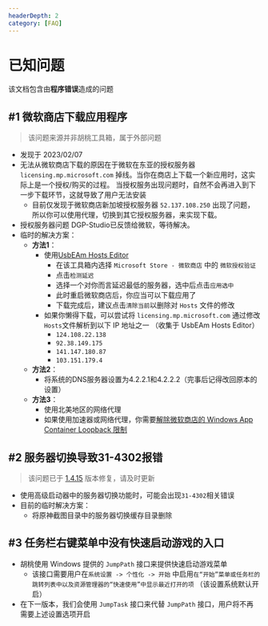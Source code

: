```yaml
---
headerDepth: 2
category: [FAQ]
---
```

# 已知问题
该文档包含由**程序错误**造成的问题

## #1 微软商店下载应用程序
> 该问题来源并非胡桃工具箱，属于外部问题

- 发现于 2023/02/07 
- 无法从微软商店下载的原因在于微软在东亚的授权服务器 `licensing.mp.microsoft.com` 掉线。当你在商店上下载一个新应用时，这实际上是一个授权/购买的过程。
当授权服务出现问题时，自然不会再进入到下一步下载环节，这就导致了用户无法安装
  - 目前仅发现于微软商店新加坡授权服务器 `52.137.108.250` 出现了问题，所以你可以使用代理，切换到其它授权服务器，来实现下载。
- 授权服务器问题 DGP-Studio已反馈给微软，等待解决。
- 临时的解决方案：
  - **方法1**：
    - 使用[UsbEAm Hosts Editor](https://www.dogfight360.com/blog/475/)
      - 在该工具箱内选择 `Microsoft Store - 微软商店` 中的 `微软授权验证`
      - 点击`检测延迟`
      - 选择一个对你而言延迟最低的服务器，选中后点击`应用选中`
      - 此时重启微软商店后，你应当可以下载应用了
      - 下载完成后，建议点击`清除当前`以删除对 `Hosts` 文件的修改
    - 如果你懒得下载，可以尝试将 `licensing.mp.microsoft.com` 通过修改 `Hosts`文件解析到以下 IP 地址之一 （收集于 UsbEAm Hosts Editor）
      - `124.108.22.138`
      - `92.38.149.175`
      - `141.147.180.87`
      - `103.151.179.4`
  - **方法2**：
    - 将系统的DNS服务器设置为4.2.2.1和4.2.2.2（完事后记得改回原本的设置）
  - **方法3**：
    - 使用北美地区的网络代理
    - 如果使用加速器或网络代理，你需要[解除微软商店的 Windows App Container Loopback 限制](exceptions.html#_502-bad-gateway)


## #2 服务器切换导致31-4302报错
> 该问题已于 [1.4.15](/statements/update-log.html#1-4-15) 版本修复，请及时更新
- 使用高级启动器中的服务器切换功能时，可能会出现`31-4302`相关错误
- 目前的临时解决方案：
  - 将原神截图目录中的服务器切换缓存目录删除

## #3 任务栏右键菜单中没有快速启动游戏的入口
- 胡桃使用 Windows 提供的 `JumpPath` 接口来提供快速启动游戏菜单
  - 该接口需要用户在`系统设置 -> 个性化 -> 开始` 中启用`在“开始”菜单或任务栏的跳转列表中以及资源管理器的“快速使用”中显示最近打开的项` （该设置系统默认开启）
- 在下一版本，我们会使用 `JumpTask` 接口来代替 `JumpPath` 接口，用户将不再需要上述设置选项开启
